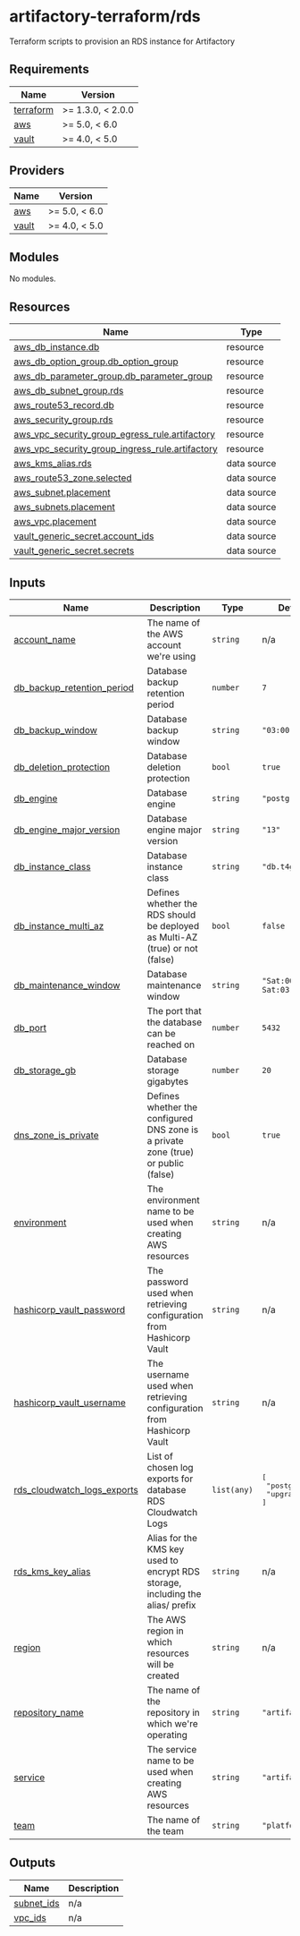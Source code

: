 # artifactory-terraform/rds

Terraform scripts to provision an RDS instance for Artifactory

<!-- BEGIN_TF_DOCS -->
## Requirements

| Name | Version |
|------|---------|
| <a name="requirement_terraform"></a> [terraform](#requirement\_terraform) | >= 1.3.0, < 2.0.0 |
| <a name="requirement_aws"></a> [aws](#requirement\_aws) | >= 5.0, < 6.0 |
| <a name="requirement_vault"></a> [vault](#requirement\_vault) | >= 4.0, < 5.0 |

## Providers

| Name | Version |
|------|---------|
| <a name="provider_aws"></a> [aws](#provider\_aws) | >= 5.0, < 6.0 |
| <a name="provider_vault"></a> [vault](#provider\_vault) | >= 4.0, < 5.0 |

## Modules

No modules.

## Resources

| Name | Type |
|------|------|
| [aws_db_instance.db](https://registry.terraform.io/providers/hashicorp/aws/latest/docs/resources/db_instance) | resource |
| [aws_db_option_group.db_option_group](https://registry.terraform.io/providers/hashicorp/aws/latest/docs/resources/db_option_group) | resource |
| [aws_db_parameter_group.db_parameter_group](https://registry.terraform.io/providers/hashicorp/aws/latest/docs/resources/db_parameter_group) | resource |
| [aws_db_subnet_group.rds](https://registry.terraform.io/providers/hashicorp/aws/latest/docs/resources/db_subnet_group) | resource |
| [aws_route53_record.db](https://registry.terraform.io/providers/hashicorp/aws/latest/docs/resources/route53_record) | resource |
| [aws_security_group.rds](https://registry.terraform.io/providers/hashicorp/aws/latest/docs/resources/security_group) | resource |
| [aws_vpc_security_group_egress_rule.artifactory](https://registry.terraform.io/providers/hashicorp/aws/latest/docs/resources/vpc_security_group_egress_rule) | resource |
| [aws_vpc_security_group_ingress_rule.artifactory](https://registry.terraform.io/providers/hashicorp/aws/latest/docs/resources/vpc_security_group_ingress_rule) | resource |
| [aws_kms_alias.rds](https://registry.terraform.io/providers/hashicorp/aws/latest/docs/data-sources/kms_alias) | data source |
| [aws_route53_zone.selected](https://registry.terraform.io/providers/hashicorp/aws/latest/docs/data-sources/route53_zone) | data source |
| [aws_subnet.placement](https://registry.terraform.io/providers/hashicorp/aws/latest/docs/data-sources/subnet) | data source |
| [aws_subnets.placement](https://registry.terraform.io/providers/hashicorp/aws/latest/docs/data-sources/subnets) | data source |
| [aws_vpc.placement](https://registry.terraform.io/providers/hashicorp/aws/latest/docs/data-sources/vpc) | data source |
| [vault_generic_secret.account_ids](https://registry.terraform.io/providers/hashicorp/vault/latest/docs/data-sources/generic_secret) | data source |
| [vault_generic_secret.secrets](https://registry.terraform.io/providers/hashicorp/vault/latest/docs/data-sources/generic_secret) | data source |

## Inputs

| Name | Description | Type | Default | Required |
|------|-------------|------|---------|:--------:|
| <a name="input_account_name"></a> [account\_name](#input\_account\_name) | The name of the AWS account we're using | `string` | n/a | yes |
| <a name="input_db_backup_retention_period"></a> [db\_backup\_retention\_period](#input\_db\_backup\_retention\_period) | Database backup retention period | `number` | `7` | no |
| <a name="input_db_backup_window"></a> [db\_backup\_window](#input\_db\_backup\_window) | Database backup window | `string` | `"03:00-06:00"` | no |
| <a name="input_db_deletion_protection"></a> [db\_deletion\_protection](#input\_db\_deletion\_protection) | Database deletion protection | `bool` | `true` | no |
| <a name="input_db_engine"></a> [db\_engine](#input\_db\_engine) | Database engine | `string` | `"postgres"` | no |
| <a name="input_db_engine_major_version"></a> [db\_engine\_major\_version](#input\_db\_engine\_major\_version) | Database engine major version | `string` | `"13"` | no |
| <a name="input_db_instance_class"></a> [db\_instance\_class](#input\_db\_instance\_class) | Database instance class | `string` | `"db.t4g.small"` | no |
| <a name="input_db_instance_multi_az"></a> [db\_instance\_multi\_az](#input\_db\_instance\_multi\_az) | Defines whether the RDS should be deployed as Multi-AZ (true) or not (false) | `bool` | `false` | no |
| <a name="input_db_maintenance_window"></a> [db\_maintenance\_window](#input\_db\_maintenance\_window) | Database maintenance window | `string` | `"Sat:00:00-Sat:03:00"` | no |
| <a name="input_db_port"></a> [db\_port](#input\_db\_port) | The port that the database can be reached on | `number` | `5432` | no |
| <a name="input_db_storage_gb"></a> [db\_storage\_gb](#input\_db\_storage\_gb) | Database storage gigabytes | `number` | `20` | no |
| <a name="input_dns_zone_is_private"></a> [dns\_zone\_is\_private](#input\_dns\_zone\_is\_private) | Defines whether the configured DNS zone is a private zone (true) or public (false) | `bool` | `true` | no |
| <a name="input_environment"></a> [environment](#input\_environment) | The environment name to be used when creating AWS resources | `string` | n/a | yes |
| <a name="input_hashicorp_vault_password"></a> [hashicorp\_vault\_password](#input\_hashicorp\_vault\_password) | The password used when retrieving configuration from Hashicorp Vault | `string` | n/a | yes |
| <a name="input_hashicorp_vault_username"></a> [hashicorp\_vault\_username](#input\_hashicorp\_vault\_username) | The username used when retrieving configuration from Hashicorp Vault | `string` | n/a | yes |
| <a name="input_rds_cloudwatch_logs_exports"></a> [rds\_cloudwatch\_logs\_exports](#input\_rds\_cloudwatch\_logs\_exports) | List of chosen log exports for database RDS Cloudwatch Logs | `list(any)` | <pre>[<br>  "postgresql",<br>  "upgrade"<br>]</pre> | no |
| <a name="input_rds_kms_key_alias"></a> [rds\_kms\_key\_alias](#input\_rds\_kms\_key\_alias) | Alias for the KMS key used to encrypt RDS storage, including the alias/ prefix | `string` | n/a | yes |
| <a name="input_region"></a> [region](#input\_region) | The AWS region in which resources will be created | `string` | n/a | yes |
| <a name="input_repository_name"></a> [repository\_name](#input\_repository\_name) | The name of the repository in which we're operating | `string` | `"artifactory"` | no |
| <a name="input_service"></a> [service](#input\_service) | The service name to be used when creating AWS resources | `string` | `"artifactory"` | no |
| <a name="input_team"></a> [team](#input\_team) | The name of the team | `string` | `"platform"` | no |

## Outputs

| Name | Description |
|------|-------------|
| <a name="output_subnet_ids"></a> [subnet\_ids](#output\_subnet\_ids) | n/a |
| <a name="output_vpc_ids"></a> [vpc\_ids](#output\_vpc\_ids) | n/a |
<!-- END_TF_DOCS -->
